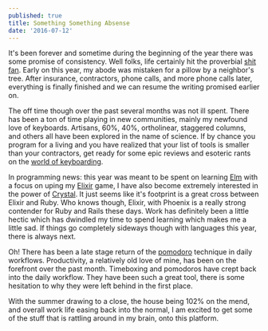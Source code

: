 ```yaml
---
published: true
title: Something Something Absense
date: '2016-07-12'
---
```


It's been forever and sometime during the beginning of the year there was some promise of consistency. 
Well folks, life certainly hit the proverbial [shit fan][1]. 
Early on this year, my abode was mistaken for a pillow by a neighbor's tree. 
After insurance, contractors, phone calls, and more phone calls later, 
everything is finally finished and we can resume the writing promised earlier on. 

The off time though over the past several months was not ill spent. 
There has been a ton of time playing in new communities, 
mainly my newfound love of keyboards. 
Artisans, 60%, 40%, ortholinear, staggered columns, 
and others all have been explored in the name of science. 
If by chance you program for a living and you have realized that your list of tools is smaller than your contractors, 
get ready for some epic reviews and esoteric rants on the [world of keyboarding][2].

In programming news: this year was meant to be spent on learning [Elm][3] with a focus on uping my [Elixir][4] game, 
I have also become extremely interested in the power of [Crystal][5]. 
It just seems like it's footprint is a great cross between Elixir and Ruby. 
Who knows though, Elixir, with Phoenix is a really strong contender for Ruby and Rails these days.
Work has definitely been a little hectic which has dwindled my time to spend learning which makes me a little sad. 
If things go completely sideways though with languages this year, there is always next.

Oh! There has been a late stage return of the [pomodoro][6] technique in daily workflows. 
Productivity, a relatively old love of mine, has been on the forefront over the past month. 
Timeboxing and pomodoros have crept back into the daily workflow. 
They have been such a great tool, 
there is some hesitation to why they were left behind in the first place.

With the summer drawing to a close, 
the house being 102% on the mend, 
and overall work life easing back into the normal, 
I am excited to get some of the stuff that is rattling around in my brain, onto this platform.

[1]: http://i.giphy.com/gdPDAf4JRlANa.gif
[2]: https://geekhack.org
[3]: http://elm-lang.org
[4]: http://elixir-lang.org
[5]: https://crystal-lang.org
[6]: http://pomodorotechnique.com

